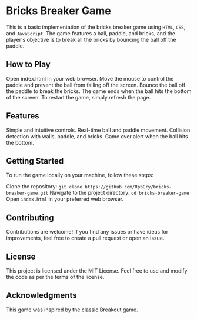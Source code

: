# Bricks Breaker Game
This is a basic implementation of the bricks breaker game using `HTML`, `CSS`, and `JavaScript`. The game features a ball, paddle, and bricks, and the player's objective is to break all the bricks by bouncing the ball off the paddle.

## How to Play
Open index.html in your web browser.
Move the mouse to control the paddle and prevent the ball from falling off the screen.
Bounce the ball off the paddle to break the bricks.
The game ends when the ball hits the bottom of the screen.
To restart the game, simply refresh the page.
## Features
Simple and intuitive controls.
Real-time ball and paddle movement.
Collision detection with walls, paddle, and bricks.
Game over alert when the ball hits the bottom.

## Getting Started
To run the game locally on your machine, follow these steps:

Clone the repository: ````git clone https://github.com/RpbCry/bricks-breaker-game.git````
Navigate to the project directory: ```cd bricks-breaker-game```
Open `index.html` in your preferred web browser.

## Contributing
Contributions are welcome! If you find any issues or have ideas for improvements, feel free to create a pull request or open an issue.

## License
This project is licensed under the MIT License. Feel free to use and modify the code as per the terms of the license.

## Acknowledgments
This game was inspired by the classic Breakout game.
